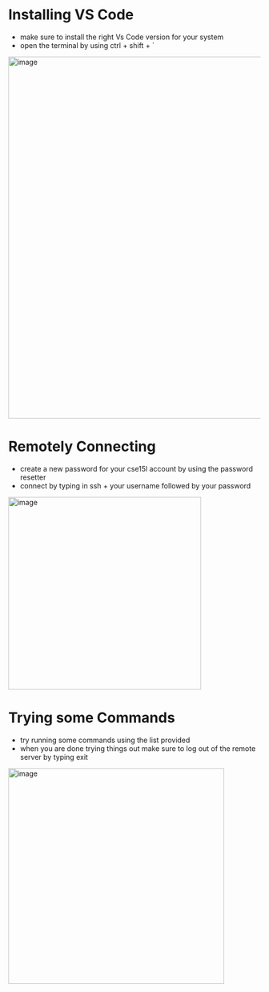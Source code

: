 # Installing VS Code
* make sure to install the right Vs Code version for your system  
* open the terminal by using ctrl + shift + `  
<img width="723" alt="image" src="https://user-images.githubusercontent.com/122491210/211953418-ea0b0499-21eb-4023-b006-1d5605442edd.png">

# Remotely Connecting
* create a new password for your cse15l account by using the password resetter  
* connect by typing in ssh + your username followed by your password  
<img width="385" alt="image" src="https://user-images.githubusercontent.com/122491210/211953953-bc9cc82e-2abe-499f-91e6-8a05209f3863.png">

# Trying some Commands
* try running some commands using the list provided  
* when you are done trying things out make sure to log out of the remote server by typing exit  
<img width="431" alt="image" src="https://user-images.githubusercontent.com/122491210/211954540-464172da-53b7-4289-9df4-242eb0301389.png">

